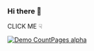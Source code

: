 ### Hi there 👋

CLICK ME ☟

[![Demo CountPages alpha](https://media.giphy.com/media/ZVMB9Egsv5fHi/giphy.gif)](https://youtu.be/T-D1KVIuvjA)

